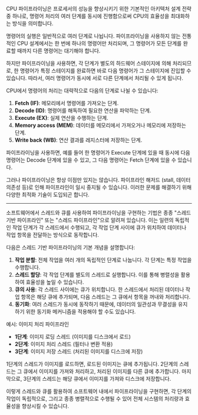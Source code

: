 CPU 파이프라이닝은 프로세서의 성능을 향상시키기 위한 기본적인 아키텍처 설계 전략 중 하나로, 명령어 처리의 여러 단계를 동시에 진행함으로써 CPU의 효율성을 최대화하는 방식을 의미합니다.

명령어의 실행은 일반적으로 여러 단계로 나뉩니다. 파이프라이닝을 사용하지 않는 전통적인 CPU 설계에서는 한 번에 하나의 명령어만 처리되며, 그 명령어가 모든 단계를 완료할 때까지 다른 명령어는 대기해야 합니다.

하지만 파이프라이닝을 사용하면, 각 단계가 별도의 하드웨어 스테이지에 의해 처리되므로, 한 명령어가 특정 스테이지를 완료하면 바로 다음 명령어가 그 스테이지에 진입할 수 있습니다. 따라서, 여러 명령어가 동시에 서로 다른 단계에서 처리될 수 있게 됩니다.

CPU에서 명령어의 처리는 대략적으로 다음의 단계로 나뉠 수 있습니다:

1. **Fetch (IF)**: 메모리에서 명령어를 가져오는 단계.
2. **Decode (ID)**: 명령어를 해독하여 필요한 연산을 파악하는 단계.
3. **Execute (EX)**: 실제 연산을 수행하는 단계.
4. **Memory access (MEM)**: 데이터를 메모리에서 가져오거나 메모리에 저장하는 단계.
5. **Write back (WB)**: 연산 결과를 레지스터에 저장하는 단계.

파이프라이닝을 사용하면, 예를 들어 한 명령어가 Execute 단계에 있을 때 동시에 다음 명령어는 Decode 단계에 있을 수 있고, 그 다음 명령어는 Fetch 단계에 있을 수 있습니다.

그러나 파이프라이닝은 항상 이점만 있지는 않습니다. 파이프라인 해저드 (stall, 데이터 의존성 등)로 인해 파이프라인이 일시 중지될 수 있습니다. 이러한 문제를 해결하기 위해 다양한 최적화 기술이 도입되곤 합니다.

---

소프트웨어에서 스레드와 큐를 사용하여 파이프라이닝을 구현하는 기법은 종종 "스레드 기반 파이프라인" 또는 "스레드 파이프라인"으로 알려져 있습니다. 이는 일련의 독립적인 작업 단계가 각 스레드에서 수행되고, 각 작업 단계 사이에 큐가 위치하여 데이터나 작업 항목을 전달하는 방식으로 동작합니다.

다음은 스레드 기반 파이프라이닝의 기본 개념을 설명합니다:

1. **작업 분할**: 전체 작업을 여러 개의 독립적인 단계로 나눕니다. 각 단계는 특정 작업을 수행합니다.
2. **스레드 할당**: 각 작업 단계를 별도의 스레드로 실행합니다. 이를 통해 병렬성을 활용하여 효율성을 높일 수 있습니다.
3. **큐의 사용**: 각 스레드 사이에는 큐가 위치합니다. 한 스레드에서 처리된 데이터나 작업 항목은 해당 큐에 추가되며, 다음 스레드는 그 큐에서 항목을 꺼내와 처리합니다.
4. **동기화**: 여러 스레드가 동시에 동작하기 때문에, 데이터의 일관성과 무결성을 유지하기 위한 동기화 메커니즘을 적용해야 할 수도 있습니다.

예시: 이미지 처리 파이프라인

- **1단계**: 이미지 로딩 스레드 (이미지를 디스크에서 로드)
- **2단계**: 이미지 처리 스레드 (필터나 변환 적용)
- **3단계**: 이미지 저장 스레드 (처리된 이미지를 디스크에 저장)

1단계의 스레드가 이미지를 로드하면, 로드된 이미지는 큐에 추가됩니다. 2단계의 스레드는 그 큐에서 이미지를 가져와 처리하고, 처리된 이미지를 다른 큐에 추가합니다. 마지막으로, 3단계의 스레드는 해당 큐에서 이미지를 가져와 디스크에 저장합니다.

이렇게 스레드와 큐를 활용하여 소프트웨어 내에서 파이프라이닝을 구현하면, 각 단계의 작업이 독립적으로, 그리고 종종 병렬적으로 수행될 수 있어 전체 시스템의 처리량과 효율성을 향상시킬 수 있습니다.